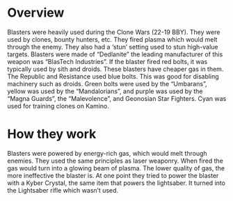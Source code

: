 # Overview

Blasters were heavily used during the Clone Wars (22-19 BBY).
They were used by clones, bounty hunters, etc.
They fired plasma which would melt through the enemy.
They also had a ‘stun’ setting used to stun high-value targets.
Blasters were made of “Dedlanite” the leading manufacturer of this weapon was “BlasTech Industries”.
If the blaster fired red bolts, it was typically used by sith and droids.
These blasters have cheaper gas in them.
The Republic and Resistance used blue bolts.
This was good for disabling machinery such as droids.
Green bolts were used by the “Umbarans”, yellow was used by the “Mandalorians”, and purple was used by the “Magna Guards”, the “Malevolence”, and Geonosian Star Fighters.
Cyan was used for training clones on Kamino.

# How they work

Blasters were powered by energy-rich gas, which would melt through enemies.
They used the same principles as laser weaponry.
When fired the gas would turn into a glowing beam of plasma.
The lower quality of gas, the more ineffective the blaster is.
At one point they tried to power the blaster with a Kyber Crystal, the same item that powers the lightsaber.
It turned into the Lightsaber rifle which wasn’t used.
